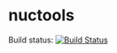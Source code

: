 # nuctools

Build status: [![Build Status](https://travis-ci.com/avcopan/nuctools.svg?token=wE4Tgop3wPQxjpRy3kzh&branch=master)](https://travis-ci.com/avcopan/nuctools)
